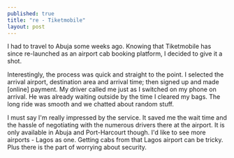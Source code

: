 ```yaml
---
published: true
title: "re - Tiketmobile"
layout: post
---
```


I had to travel to Abuja some weeks ago. Knowing that Tiketmobile has since re-launched as an airport cab booking platform, I decided to give it a shot.

Interestingly, the process was quick and straight to the point. I selected the arrival airport, destination area and arrival time; then signed up and made [online] payment. My driver called me just as I switched on my phone on arrival. He was already waiting outside by the time I cleared my bags. The long ride was smooth and we chatted about random stuff.

I must say I'm really impressed by the service. It saved me the wait time and the hassle of negotiating with the numerous drivers there at the airport. It is only available in Abuja and Port-Harcourt though. I'd like to see more airports - Lagos as one. Getting cabs from that Lagos airport can be tricky. Plus there is the part of worrying about security.
